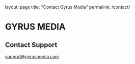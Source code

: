 layout: page
title: "Contact Gyrus Media"
permalink: /contact/

# GYRUS MEDIA
## Contact Support

[support@gyrusmedia.com](mailto:support@gyrusmedia.com)
